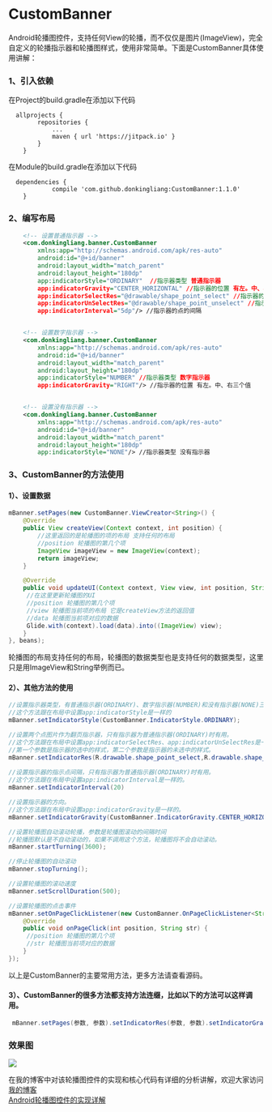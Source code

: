 # CustomBanner
Android轮播图控件，支持任何View的轮播，而不仅仅是图片(ImageView)，完全自定义的轮播指示器和轮播图样式，使用非常简单。下面是CustomBanner具体使用讲解：
### 1、引入依赖
在Project的build.gradle在添加以下代码
```
  allprojects {
        repositories {
            ...
            maven { url 'https://jitpack.io' }
        }
    }
```
在Module的build.gradle在添加以下代码
```
  dependencies {
            compile 'com.github.donkingliang:CustomBanner:1.1.0'
    }
```
### 2、编写布局
```xml
	<!-- 设置普通指示器 -->
	<com.donkingliang.banner.CustomBanner 
	    xmlns:app="http://schemas.android.com/apk/res-auto"
	    android:id="@+id/banner"
	    android:layout_width="match_parent"
	    android:layout_height="180dp"
	    app:indicatorStyle="ORDINARY"  //指示器类型 普通指示器
	    app:indicatorGravity="CENTER_HORIZONTAL" //指示器的位置 有左。中、右三个值
	    app:indicatorSelectRes="@drawable/shape_point_select" //指示器的选中的样式
	    app:indicatorUnSelectRes="@drawable/shape_point_unselect" //指示器的未选中的样式
	    app:indicatorInterval="5dp"/> //指示器的点的间隔


	<!-- 设置数字指示器 -->
	<com.donkingliang.banner.CustomBanner
	    xmlns:app="http://schemas.android.com/apk/res-auto"
	    android:id="@+id/banner"
	    android:layout_width="match_parent"
	    android:layout_height="180dp"
	    app:indicatorStyle="NUMBER" //指示器类型 数字指示器
	    app:indicatorGravity="RIGHT"/> //指示器的位置 有左。中、右三个值


	<!-- 设置没有指示器 -->
	<com.donkingliang.banner.CustomBanner
	    xmlns:app="http://schemas.android.com/apk/res-auto"
	    android:id="@+id/banner"
	    android:layout_width="match_parent"
	    android:layout_height="180dp"
	    app:indicatorStyle="NONE"/> //指示器类型 没有指示器
```
### 3、CustomBanner的方法使用 
#### 1）、设置数据
```java
mBanner.setPages(new CustomBanner.ViewCreator<String>() {
    @Override
    public View createView(Context context, int position) {
        //这里返回的是轮播图的项的布局 支持任何的布局
        //position 轮播图的第几个项
        ImageView imageView = new ImageView(context);
        return imageView;
    }

    @Override
    public void updateUI(Context context, View view, int position, String data) {
     //在这里更新轮播图的UI
     //position 轮播图的第几个项
     //view 轮播图当前项的布局 它是createView方法的返回值
     //data 轮播图当前项对应的数据
     Glide.with(context).load(data).into((ImageView) view);
    }
}, beans);
```
轮播图的布局支持任何的布局，轮播图的数据类型也是支持任何的数据类型，这里只是用ImageView和String举例而已。
#### 2）、其他方法的使用
```java
//设置指示器类型，有普通指示器(ORDINARY)、数字指示器(NUMBER)和没有指示器(NONE)三种类型。
//这个方法跟在布局中设置app:indicatorStyle是一样的
mBanner.setIndicatorStyle(CustomBanner.IndicatorStyle.ORDINARY);

//设置两个点图片作为翻页指示器，只有指示器为普通指示器(ORDINARY)时有用。
//这个方法跟在布局中设置app:indicatorSelectRes、app:indicatorUnSelectRes是一样的。
//第一个参数是指示器的选中的样式，第二个参数是指示器的未选中的样式。
mBanner.setIndicatorRes(R.drawable.shape_point_select,R.drawable.shape_point_unselect)；
      
//设置指示器的指示点间隔，只有指示器为普通指示器(ORDINARY)时有用。
//这个方法跟在布局中设置app:indicatorInterval是一样的。
mBanner.setIndicatorInterval(20)

//设置指示器的方向。
//这个方法跟在布局中设置app:indicatorGravity是一样的。
mBanner.setIndicatorGravity(CustomBanner.IndicatorGravity.CENTER_HORIZONTAL)

//设置轮播图自动滚动轮播，参数是轮播图滚动的间隔时间
//轮播图默认是不自动滚动的，如果不调用这个方法，轮播图将不会自动滚动。
mBanner.startTurning(3600);

//停止轮播图的自动滚动
mBanner.stopTurning();

//设置轮播图的滚动速度
mBanner.setScrollDuration(500);

//设置轮播图的点击事件
mBanner.setOnPageClickListener(new CustomBanner.OnPageClickListener<String>() {
    @Override
    public void onPageClick(int position, String str) {
     //position 轮播图的第几个项
     //str 轮播图当前项对应的数据
    }
});
```
以上是CustomBanner的主要常用方法，更多方法请查看源码。
#### 3）、CustomBanner的很多方法都支持方法连缀，比如以下的方法可以这样调用。
```java
 mBanner.setPages(参数, 参数).setIndicatorRes(参数, 参数).setIndicatorGravity(参数).startTurning(参数);
```
### 效果图 
![](https://github.com/donkingliang/CustomBanner/blob/master/%E6%BC%94%E7%A4%BA.gif) 

在我的博客中对该轮播图控件的实现和核心代码有详细的分析讲解，欢迎大家访问[我的博客](http://blog.csdn.net/u010177022)  
[Android轮播图控件的实现详解](http://blog.csdn.net/u010177022/article/details/61931488)

